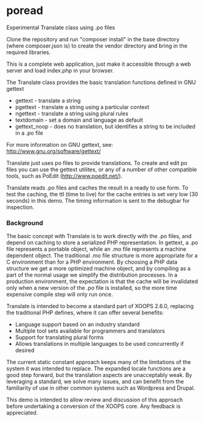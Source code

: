 poread
======

Experimental Translate class using .po files

Clone the repository and run "composer install" in the base directory (where composer.json is) to create the vendor directory and bring in the required libraries.

This is a complete web application, just make it accessible through a web server and load index.php in your browser.

The Translate class provides the basic translation functions defined in GNU gettext
  - gettext - translate a string
  - pgettext - translate a string using a particular context
  - ngettext - translate a string using plural rules
  - textdomain - set a domain and language as default
  - gettext_noop - does no translation, but identifies a string to be included in a .po file

For more information on GNU gettext, see: http://www.gnu.org/software/gettext/

Translate just uses po files to provide translations. To create and edit po files you can use the gettext utilites, or any of a number of other compatible tools, such as PoEdit (http://www.poedit.net/).

Translate reads .po files and caches the result in a ready to use form. To test the caching, the ttl (time to live) for the cache entries is set very low (30 seconds) in this demo. The timing information is sent to the debugbar for inspection.

### Background

The basic concept with Translate is to work directly with the .po files, and depend on caching to store a serialized PHP representation. In gettext, a .po file represents a portable object, while an .mo file represents a machine dependent object. The traditional .mo file structure is more appropriate for a C environment than for a PHP environment. By choosing a PHP data structure we get a more optimized machine object, and by compiling as a part of the normal usage we simplify the distribution processes. In a production environment, the expectation is that the cache will be invalidated only when a new version of the .po file is installed, so the more time expensive compile step will only run once.

Translate is intended to become a standard part of XOOPS 2.6.0, replacing the traditional PHP defines, where it can offer several benefits:
 - Language support based on an industry standard
 - Multiple tool sets available for programmers and translators
 - Support for translating plural forms
 - Allows translations in multiple languages to be used concurrently if desired

The current static constant approach keeps many of the limitations of the system it was intended to replace. The expanded locale functions are a good step forward, but the translation aspects are unacceptably weak. By leveraging a standard, we solve many issues, and can benefit from the familiarity of use in other common systems such as Wordpress and Drupal.

This demo is intended to allow review and discussion of this approach before undertaking a conversion of the XOOPS core. Any feedback is appreciated.
